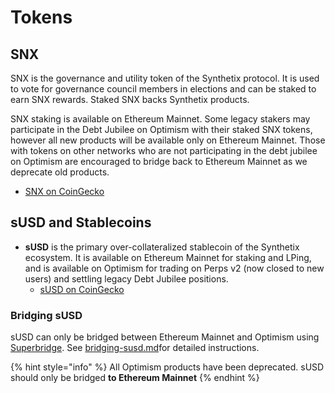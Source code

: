 # Tokens

## SNX

SNX is the governance and utility token of the Synthetix protocol. It is used to vote for governance council members in elections and can be staked to earn SNX rewards. Staked SNX backs Synthetix products.

SNX staking is available on Ethereum Mainnet. Some legacy stakers may participate in the Debt Jubilee on Optimism with their staked SNX tokens, however all new products will be available only on Ethereum Mainnet. Those with tokens on other networks who are not participating in the debt jubilee on Optimism are encouraged to bridge back to Ethereum Mainnet as we deprecate old products.

* [SNX on CoinGecko](https://www.coingecko.com/en/coins/synthetix-network-token)

## sUSD and Stablecoins

* **sUSD** is the primary over-collateralized stablecoin of the Synthetix ecosystem. It is available on Ethereum Mainnet for staking and LPing, and is available on Optimism for trading on Perps v2 (now closed to new users) and settling legacy Debt Jubilee positions.
  * [sUSD on CoinGecko](https://www.coingecko.com/en/coins/susd)

### Bridging sUSD

sUSD can only be bridged between Ethereum Mainnet and Optimism using [Superbridge](https://superbridge.app/?fromChainId=10\&toChainId=1\&tokenAddress=0x8c6f28f2F1A3C87F0f938b96d27520d9751ec8d9). See [bridging-susd.md](bridging-susd.md "mention")for detailed instructions.

{% hint style="info" %}
All Optimism products have been deprecated. sUSD should only be bridged **to Ethereum Mainnet**
{% endhint %}

